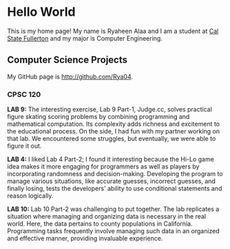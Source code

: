 # Hello World

This is my home page! My name is Ryaheen Alaa and I am a student at [Cal State Fullerton](http://www.fullerton.edu/) and my major is Computer Engineering.

## Computer Science Projects

My GitHub page is http://github.com/Rya04.

### CPSC 120

**LAB 9:**
The interesting exercise, Lab 9 Part-1, Judge.cc, solves practical figure skating scoring problems by combining programming and mathematical computation. Its complexity adds richness and excitement to the educational process. On the side, I had fun with my partner working on that lab. We encountered some struggles, but eventually, we were able to figure it out.

**LAB 4:**
I liked Lab 4 Part-2; I found it interesting because the Hi-Lo game idea makes it more engaging for programmers as well as players by incorporating randomness and decision-making. Developing the program to manage various situations, like accurate guesses, incorrect guesses, and finally losing, tests the developers' ability to use conditional statements and reason logically.

**LAB 10:**
Lab 10 Part-2 was challenging to put together. The lab replicates a situation where managing and organizing data is necessary in the real world. Here, the data pertains to county populations in California. Programming tasks frequently involve managing such data in an organized and effective manner, providing invaluable experience.

